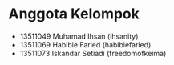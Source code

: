 Anggota Kelompok
======================
- 13511049 Muhamad Ihsan (ihsanity)
- 13511069 Habibie Faried (habibiefaried)
- 13511073 Iskandar Setiadi (freedomofkeima)
